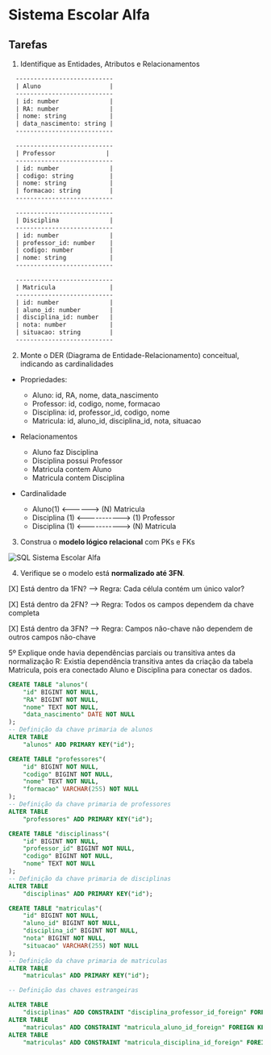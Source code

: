 # Sistema Escolar Alfa

## Tarefas

1. Identifique as Entidades, Atributos e Relacionamentos

  ```txt
    ---------------------------
    | Aluno                   |
    ---------------------------
    | id: number              |
    | RA: number              |
    | nome: string            |
    | data_nascimento: string |
    ---------------------------

    ---------------------------
    | Professor              |
    ---------------------------
    | id: number              |
    | codigo: string          |
    | nome: string            |
    | formacao: string        |
    ---------------------------

    ---------------------------
    | Disciplina              |
    ---------------------------
    | id: number              |
    | professor_id: number    |
    | codigo: number          |
    | nome: string            |
    ---------------------------

    ---------------------------
    | Matricula               |
    ---------------------------
    | id: number              |
    | aluno_id: number        |
    | disciplina_id: number   |
    | nota: number            |
    | situacao: string        |
    ---------------------------
  ```

2. Monte o DER (Diagrama de Entidade-Relacionamento) conceitual, indicando as cardinalidades

  - Propriedades:
    - Aluno: id, RA, nome, data_nascimento
    - Professor: id, codigo, nome, formacao
    - Disciplina: id, professor_id, codigo, nome
    - Matricula: id, aluno_id, disciplina_id, nota, situacao

  - Relacionamentos
    - Aluno faz Disciplina
    - Disciplina possui Professor
    - Matricula contem Aluno
    - Matricula contem Disciplina

  - Cardinalidade
    - Aluno(1) <------> (N) Matricula
    - Disciplina (1) <-----------> (1) Professor
    - Disciplina (1) <-----------> (N) Matricula

3. Construa o **modelo lógico relacional** com PKs e FKs

  ![SQL Sistema Escolar Alfa](/media/sansao/CANAIS/projetos/javascript/softex-backend/public/drawSQL-escola.png)

4. Verifique se o modelo está **normalizado até 3FN**.

  [X] Está dentro da 1FN?
    --> Regra: Cada célula contém um único valor?

  [X] Está dentro da 2FN?
      --> Regra: Todos os campos dependem da chave completa

  [X] Está dentro da 3FN?
      --> Regra: Campos não-chave não dependem de outros campos não-chave

5º Explique onde havia dependências parciais ou transitiva antes da normalização
  R: Existia dependência transitiva antes da criação da tabela Matricula, pois era conectado Aluno e Disciplina para conectar os dados.

```sql
CREATE TABLE "alunos"(
    "id" BIGINT NOT NULL,
    "RA" BIGINT NOT NULL,
    "nome" TEXT NOT NULL,
    "data_nascimento" DATE NOT NULL
);
-- Definição da chave primaria de alunos
ALTER TABLE
    "alunos" ADD PRIMARY KEY("id");

CREATE TABLE "professores"(
    "id" BIGINT NOT NULL,
    "codigo" BIGINT NOT NULL,
    "nome" TEXT NOT NULL,
    "formacao" VARCHAR(255) NOT NULL
);
-- Definição da chave primaria de professores
ALTER TABLE
    "professores" ADD PRIMARY KEY("id");

CREATE TABLE "disciplinass"(
    "id" BIGINT NOT NULL,
    "professor_id" BIGINT NOT NULL,
    "codigo" BIGINT NOT NULL,
    "nome" TEXT NOT NULL
);
-- Definição da chave primaria de disciplinas
ALTER TABLE
    "disciplinas" ADD PRIMARY KEY("id");

CREATE TABLE "matriculas"(
    "id" BIGINT NOT NULL,
    "aluno_id" BIGINT NOT NULL,
    "disciplina_id" BIGINT NOT NULL,
    "nota" BIGINT NOT NULL,
    "situacao" VARCHAR(255) NOT NULL
);
-- Definição da chave primaria de matriculas
ALTER TABLE
    "matriculas" ADD PRIMARY KEY("id");

-- Definição das chaves estrangeiras

ALTER TABLE
    "disciplinas" ADD CONSTRAINT "disciplina_professor_id_foreign" FOREIGN KEY("professor_id") REFERENCES "professores"("id");
ALTER TABLE
    "matriculas" ADD CONSTRAINT "matricula_aluno_id_foreign" FOREIGN KEY("aluno_id") REFERENCES "alunos"("id");
ALTER TABLE
    "matriculas" ADD CONSTRAINT "matricula_disciplina_id_foreign" FOREIGN KEY("disciplina_id") REFERENCES "disciplinas"("id");
```
